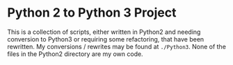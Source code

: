 # Python 2 to Python 3 Project

This is a collection of scripts, either written in Python2 and needing conversion to Python3 or requiring some refactoring, that have been rewritten. My conversions / rewrites may be found at `./Python3`. None of the files in the Python2 directory are my own code.
